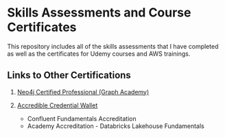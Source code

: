 # Skills Assessments and Course Certificates
This repository includes all of the skills assessments that I have completed as well as the certificates for Udemy courses and AWS trainings.


## Links to Other Certifications
1. [Neo4j Certified Professional (Graph Academy)](https://graphacademy.neo4j.com/u/c908e01c-06e3-4439-aef9-e81497763e5e/)


2. [Accredible Credential Wallet](https://www.credential.net/profile/dunnbc22/wallet)
    * Confluent Fundamentals Accreditation
    * Academy Accreditation - Databricks Lakehouse Fundamentals
